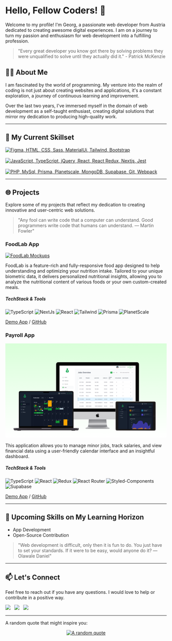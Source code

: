 # Hello, Fellow Coders! 👋

Welcome to my profile! I'm Georg, a passionate web developer from Austria dedicated to creating awesome digital experiences. 
I am on a journey to turn my passion and enthusiasm for web development into a fulfilling profession.

> "Every great developer you know got there by solving problems they were unqualified to solve until they actually did it." - Patrick McKenzie

## 👱‍♂️ About Me

I am fascinated by the world of programming. My venture into the realm of coding is not just about creating websites and applications, it's a constant exploration, a journey of continuous learning and improvement.

Over the last two years, I've immersed myself in the domain of web development as a self-taught enthusiast, creating digital solutions that mirror my dedication to producing high-quality work.
 
***

## 🚀 My Current Skillset

[![Figma, HTML, CSS, Sass, MaterialUi, Tailwind, Bootstrap](https://skillicons.dev/icons?i=figma,html,css,sass,materialui,tailwind,bootstrap)](https://skillicons.dev)
<br><br>
[![JavaScript, TypeScript, jQuery ,React, React Redux, Nextjs, Jest](https://skillicons.dev/icons?i=javascript,typescript,jquery,react,redux,next,jest)](https://skillicons.dev)
<br><br>
[![PHP, MySql, Prisma, Planetscale, MongoDB, Supabase, Git, Webpack](https://skillicons.dev/icons?i=php,mysql,prisma,planetscale,mongodb,supabase,git,webpack)](https://skillicons.dev)

***

## 🌐 Projects

Explore some of my projects that reflect my dedication to creating innovative and user-centric web solutions.

> "Any fool can write code that a computer can understand. Good programmers write code that humans can understand. ― Martin Fowler"

### FoodLab App

[![FoodLab Mockups](/img/foodlab.png)](https://food-lab1.vercel.app)

FoodLab is a feature-rich and fully-responsive food app designed to help understanding and optimizing your nutrition intake. Tailored to your unique biometric data, it delivers personalized nutritional insights, allowing you to analyze the nutritional content of various foods or your own custom-created meals.

##### TechStack & Tools
![TypeScript](https://img.shields.io/badge/-TypeScript-black?style=flat-square&logo=typescript)
![NextJs](https://img.shields.io/badge/-NextJs-black?style=flat-square&logo=nextjs)
![React](https://img.shields.io/badge/-React-black?style=flat-square&logo=react)
![Tailwind](https://img.shields.io/badge/-Tailwind-black?style=flat-square&logo=tailwindcss)
![Prisma](https://img.shields.io/badge/-Prisma-black?style=flat-square&logo=prisma)
![PlanetScale](https://img.shields.io/badge/-PlanetScale-black?style=flat-square&logo=planetscale)

[Demo App](https://food-lab1.vercel.app) / [GitHub](https://github.com/georgit1/food-lab)

### Payroll App

[![Payroll Mockups](/img/payroll.png)](https://minor-jobs-payroll.netlify.app)

This application allows you to manage minor jobs, track salaries, and view financial data using a user-friendly calendar interface and an insightful dashboard.

##### TechStack & Tools
![TypeScript](https://img.shields.io/badge/-TypeScript-black?style=flat-square&logo=typescript)
![React](https://img.shields.io/badge/-React-black?style=flat-square&logo=react)
![Redux](https://img.shields.io/badge/-Redux-black?style=flat-square&logo=redux)
![React Router](https://img.shields.io/badge/-ReactRouter-black?style=flat-square&logo=reactrouter)
![Styled-Components](https://img.shields.io/badge/-StyledComponents-black?style=flat-square&logo=styledcomponents)
![Supabase](https://img.shields.io/badge/-Supabase-black?style=flat-square&logo=supabase)

[Demo App](https://minor-jobs-payroll.netlify.app) / [GitHub](https://github.com/georgit1/payroll)

***

## 🚩 Upcoming Skills on My Learning Horizon

- App Development
- Open-Source Contribution

> "Web development is difficult, only then it is fun to do. You just have to set your standards. If it were to be easy, would anyone do it? ― Olawale Daniel"

***

## 📫 Let's Connect

Feel free to reach out if you have any questions. I would love to help or contribute in a positive way.

<a href="mailto:georgreinthaler.dev@gmail.com"> <img src="https://img.icons8.com/fluent/48/000000/gmail.png" width="3.5%"/></a>  &nbsp; [<img src="https://github.com/sciencepal/sciencepal/blob/master/assets/discord-round.svg" width="3.5%"/>](https://discordapp.com/channels/@me/ge.org1/)  &nbsp; [<img src="https://img.icons8.com/color/48/000000/twitter.png" width="3.5%"/>](https://twitter.com/georg_11)  

***

A random quote that might inspire you:

<p align="center">
  <a href="https://github.com/piyushsuthar/github-readme-quotes">
    <img src="https://quotes-github-readme.vercel.app/api?type=horizontal&theme=dark" alt="A random quote">
  </a>
</p>



